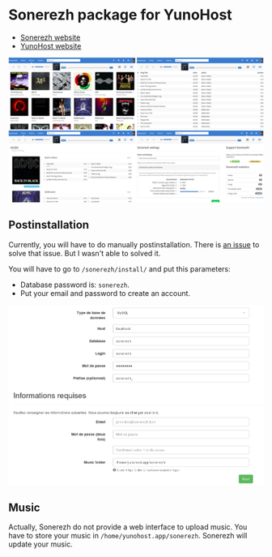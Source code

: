 # Sonerezh package for YunoHost

* [Sonerezh website](https://www.sonerezh.bzh/)
* [YunoHost website](https://yunohost.org/)

![Sonerezh screenshots](screenshots.png)


## Postinstallation
Currently, you will have to do manually postinstallation.
There is [an issue](https://github.com/YunoHost-Apps/sonerezh_ynh/issues/1) to solve that issue. But I wasn't able to solved it.

You will have to go to `/sonerezh/install/` and put this parameters:

- Database password is: `sonerezh`.
- Put your email and password to create an account.

![Postinstall](postinstall.png)

## Music
Actually, Sonerezh do not provide a web interface to upload music.
You have to store your music in `/home/yunohost.app/sonerezh`.
Sonerezh will update your music.
